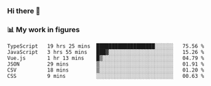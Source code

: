 ### Hi there 👋

### 📊 My work in figures

<!--START_SECTION:waka-->

```text
TypeScript   19 hrs 25 mins  ███████████████████░░░░░░   75.56 %
JavaScript   3 hrs 55 mins   ███▓░░░░░░░░░░░░░░░░░░░░░   15.26 %
Vue.js       1 hr 13 mins    █▒░░░░░░░░░░░░░░░░░░░░░░░   04.79 %
JSON         29 mins         ▒░░░░░░░░░░░░░░░░░░░░░░░░   01.91 %
CSV          18 mins         ▒░░░░░░░░░░░░░░░░░░░░░░░░   01.20 %
CSS          9 mins          ░░░░░░░░░░░░░░░░░░░░░░░░░   00.63 %
```

<!--END_SECTION:waka-->
